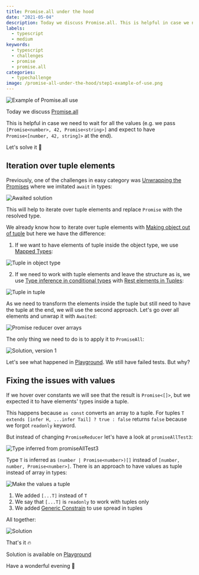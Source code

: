 ```yaml
---
title: Promise.all under the hood
date: "2021-05-04"
description: Today we discuss Promise.all. This is helpful in case we need to wait for all the values. Let's solve it 🚀
labels:
  - typescript
  - medium
keywords:
  - typescript
  - challenges
  - promise
  - promise.all
categories:
  - typechallenge
image: /promise-all-under-the-hood/step1-example-of-use.png
---
```


![Example of Promise.all use](/promise-all-under-the-hood/step1-example-of-use.png)

Today we discuss [Promise.all](https://github.com/type-challenges/type-challenges/blob/master/questions/20-medium-promise-all/README.md)

This is helpful in case we need to wait for all the values (e.g. we pass `[Promise<number>, 42, Promise<string>]` and expect to have `Promise<[number, 42, string]>` at the end).

Let's solve it 🚀

## Iteration over tuple elements

Previously, one of the challenges in easy category was [Unwrapping the Promises](/2021-04-13-unwrapping-promises/) where we imitated `await` in types:

![Awaited solution](/promise-all-under-the-hood/step2-awaited-solution.png)

This will help to iterate over tuple elements and replace `Promise` with the resolved type.

We already know how to iterate over tuple elements with [Making object out of tuple](/2021-04-07-making-object-out-of-tuple/#iteration-over-tuple) but here we have the difference:

1. If we want to have elements of tuple inside the object type, we use [Mapped Types](https://www.typescriptlang.org/docs/handbook/2/mapped-types.html):

![Tuple in object type](/promise-all-under-the-hood/step2-tuple-in-object.png)

2. If we need to work with tuple elements and leave the structure as is, we use [Type inference in conditional types](https://www.typescriptlang.org/docs/handbook/release-notes/typescript-2-8.html#type-inference-in-conditional-types) with [Rest elements in Tuples](https://devblogs.microsoft.com/typescript/announcing-typescript-4-2/#non-trailing-rests):

![Tuple in tuple](/promise-all-under-the-hood/step2-tuple-in-tuple.png)

As we need to transform the elements inside the tuple but still need to have the tuple at the end, we will use the second approach. Let's go over all elements and unwrap it with `Awaited`:

![Promise reducer over arrays](/promise-all-under-the-hood/step3-promise-reducer.png)

The only thing we need to do is to apply it to `PromiseAll`:

![Solution, version 1](/promise-all-under-the-hood/step4-solution-v1.png)

Let's see what happened in [Playground](https://www.typescriptlang.org/play?#code/PQKgUABBBMAMEFoIAUBOB7AtgSwM4FMA6AQwBtTJEFqbKAjATwgEEA7AFwAt1WmAxAK4QAFAAFiHAGYCAlBADEmfABNsAzAuKpUxJvLoDspdgmytKleVYgBFAflztsPC1AAqDAA74IXH9NYAYyceCAADNCw8fGZyMN9OYnYIYkDA-E92XBTWFO1dCHRJFAwcAgAZbABrH3Q6ACt8YNwAGgSfVHx2AVRWMwBzCAA3MnsIXG4BUmUIOh8I0uiAHjcAPniAd058TvC3eLx2iE7cdFIhlWOHKeStHQZCV3CwsKzKQJ5HCE9FggBGCAAXhKUQIhBOZwuwgAzDIANzvT7JH6g-DQIEQAAs0ARUA+rC+KLK+GhGNY+A2IOJS0cqAGq2Ewgh53wbU6jWCckBqwgAG9KFACOw3NglOgBOwmQ5IayIH9YLA2gBySTodBK+GUAC+mqglGAwAg+AAHt5gpd2OhZvNItSANqsdRzVBtR2YZ1tWkDAC660RBORGNt0RI5GEdqJ0T+bUjBGgMd+JO9KWy+McMkoLzCTx5ADVsBTCrkAOLYdgACQEdAAXBBOOx2J5cNWDVlApxCPVcIR0Kh+sA4GAQMAwKPQBAAPpT6cz6cQACa4tQEAAwuhlD5yzsfLPd1OIMPR+wvD5mBtiGWVCsecC3Ebjex8KxlNlgwQlmZJDsIABVVaUAB+Fhz0vZQlj-ShazcBEwGPbwqWiAAlFQBHSVBrwxO8TUfZ9sjtT9v3LNpCBIgjlzcC9SG9QCIDtM8L0fMDy1WYiSLffBkOUVCdhWSjVmoqBaztb0YI3QJSC0fwBCCEJcnY2JSGvYQRlIexmwgNwZFrdilnYzjuPQtZ-zAcc913DSHGSFdiAIbIzNnA8R1FTxe2SXkIAAUQARwEMg2g800mmSLUIEkUoICVUQ4PwBB2zIUgn36BxgAlIxcCVUc02RRMFLcSyAWBeSwztaMYDaaFkxsiAsozLLvhy8g8scdFCoa0hw1K+MELBZkoVhSrUyRWqkXq1Fcss0lWrG4rOradjwWlFkYRkb0M1gk9qpshwMTtSgArNdglm83zFOiopRuJcbHFKnSSraLqKtWJ6Wj2wLgiOnyyCWM7iljGJGssrrbtmiA3WdX1nteg6PpO76T3Ov6rvYaE5sTJYHSdHZXUxl1QZxiGWLAajRxMkBJ3sudBFQPxlwAZUfJtyYpidHNJygeVpxJdgYJdxjOVLPlretG2bVtcHbTtu17fs4GACRcA2HZ2YgfNC1OVTZPU4WmxbYA2w7Lsez7AdYGAdWBYJZWAFlex8FdEnIRKHCFhsdbFiXDelocRzAIA). We still have failed tests. But why?

## Fixing the issues with values

If we hover over constants we will see that the result is `Promise<[]>`, but we expected it to have elements' types inside a tuple.

This happens because `as const` converts an array to a tuple. For tuples `T extends [infer H, ...infer Tail] ? true : false` returns `false` because we forgot `readonly` keyword.

But instead of changing `PromiseReducer` let's have a look at `promiseAllTest3`:

![Type inferred from promiseAllTest3](/promise-all-under-the-hood/step5-promise-all-test-3.png)

Type `T` is inferred as `(number | Promise<number>)[]` instead of `[number, number, Promise<number>]`. There is an approach to have values as tuple instead of array in types:

![Make the values a tuple](/promise-all-under-the-hood/step6-make-values-tuple.png)

1. We added `[...T]` instead of `T`
2. We say that `[...T]` is `readonly` to work with tuples only
3. We added [Generic Constrain](https://www.typescriptlang.org/docs/handbook/2/generics.html#generic-constraints) to use spread in tuples

All together:

![Solution](/promise-all-under-the-hood/step7-solution.png)

That's it 🔥

Solution is available on [Playground](https://www.typescriptlang.org/play?#code/PQKgUABBBMAMEFoIAUBOB7AtgSwM4FMA6AQwBtTJEFqbKAjATwgEEA7AFwAt1WmAxAK4QAFAAFiHAGYCAlBADEmfABNsAzAuKpUxJvLoDspdgmytKleVYgBFAflztsPC1AAqDAA74IXH9NYAYyceCAADNCw8fGZyMN9OYnYIYkDA-E92XBTWFO1dCHRJFAwcAgAZbABrH3Q6ACt8YNwAGgSfVHx2AVRWMwBzCAA3MnsIXG4BUmUIOh8I0uiAHjcAPniAd058TvC3eLx2iE7cdFIhlWOHKeStHQZCV3CwsKzKQJ5HCE9FggBGCAAXhKUQIhBOZwuwgAzDIANzvT7JH6g-DQIEQAAs0ARUA+rC+KLK+GhGNY+A2IOJS0cqAGq2Ewgh53wbU6jWCckBqwgAG9KFACOw3NglOgBOwmQ5IayIH9YLA2gBySTodBK+GUAC+mqglGAwAg+AAHt5gpd2OhZvNItSANqsdRzVBtR2YZ1tWkDAC660RBORGNt0RI5GEdqJ0T+bUjBGgMd+JO9KWy+McMkoLzCTx5ADVsBTCrkAOLYdgACQEdAAXBBOOx2J5cNWDVlApxCPVcIR0Kh+sA4GAQMAwKPQBAAPpT6cz6cQACa4tQEAAwuhlD5yzsfLPd1OIMPR+wvD5mBtiGWVCsecC3Ebjex8KxlNlgwQlmZJDsIABVVaUAB+Fhz0vZQlj-ShazcBEwGPbwqWiAAlFQBHSVBrwxO8TUfZ9sjtT9v3LNpCBIgjlzcC9SG9QCIDtM8L0fMDy1WYiSLffBkOUVCdhWSjVmoqBaztb0YI3QJSC0fwBCCEJcnY2JSBWe8cJfHIGGEhlKBGUh7GbK5iGUHhSCYO0SMINxqJkWt2KWdjOO49C1n-MBxz3XcIDcBxkhXYgCGyNzZwPEdRU8Xtkl5CAAFEAEcBDINpItNJpki1CBJFKCAlVEOD8AQdsyFIJ9+gcYAJSMXAlVHNNkUTBTPMcAFgXksM7WjGA2mhZNfIgaqM2q75avIer2HRJrBtIcM2vjBCwWZKFYS61MkT6pEBtROqvNJMb1paqa2nY8FpRZGEZG9DNYJPHrfIcDE7UoRKzXYJYYrixScqKNbiQ2hr9sTJZWraabOtWEGWnupLgme2KyCWd7iljGIhq86abIB9qIDdZ1fVB8HHqh17YZPD6Ee+9hoV+1F-sxnZXSdGmMbp1BsZYsBqNHFyQEnAK50EVA-GXABlR8my57mJyCjnKB5AXEl2Bgl3GM4ys+Wt60bZtW1wdtO27Xt+zgYAJFwDYdiliB80LU4dNkvS1abFtgDbDsux7PsB1gYAreVgkzYAWV7HwV0ScgiocVWG3tzXtZdvWhxHMAgA)

Have a wonderful evening 🌇
